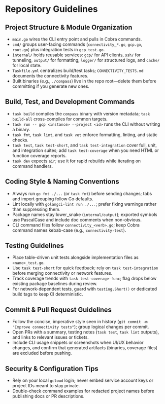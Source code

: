 # Repository Guidelines

## Project Structure & Module Organization
- `main.go` wires the CLI entry point and pulls in Cobra commands.
- `cmd/` groups user-facing commands (`connectivity_*.go`, `gcp.go`, `root.go`) plus integration tests in `gcp_test.go`.
- `internal/` holds reusable services: `gcp/` for API clients, `ssh/` for tunneling, `output/` for formatting, `logger/` for structured logs, and `cache/` for local state.
- `Taskfile.yml` centralizes build/test tasks; `CONNECTIVITY_TESTS.md` documents the connectivity features.
- Built binaries (e.g., `./compass`) live in the repo root—delete them before committing if you generate new ones.

## Build, Test, and Development Commands
- `task build` compiles the `compass` binary with version metadata; `task build-all` cross-compiles for common targets.
- `task run -- gcp <instance> --project <id>` runs the CLI without writing a binary.
- `task fmt`, `task lint`, and `task vet` enforce formatting, linting, and static checks.
- `task test`, `task test-short`, and `task test-integration` cover full, unit, and integration suites; add `task test-coverage` when you need HTML or function coverage reports.
- `task dev` expects `air`; use it for rapid rebuilds while iterating on command handlers.

## Coding Style & Naming Conventions
- Always run `go fmt ./...` (or `task fmt`) before sending changes; tabs and import grouping follow Go defaults.
- Lint locally with `golangci-lint run ./...`; prefer fixing warnings rather than suppressing them.
- Package names stay lower_snake (`internal/output`); exported symbols use PascalCase and include doc comments when non-obvious.
- CLI command files follow `connectivity_<verb>.go`; keep Cobra command names kebab-case (e.g., `connectivity-test`).

## Testing Guidelines
- Place table-driven unit tests alongside implementation files as `<name>_test.go`.
- Use `task test-short` for quick feedback; rely on `task test-integration` before merging connectivity or network features.
- Track coverage trends with `task test-coverage-func`; flag drops below existing package baselines during review.
- For network-dependent tests, guard with `testing.Short()` or dedicated build tags to keep CI deterministic.

## Commit & Pull Request Guidelines
- Follow the concise, imperative style seen in history (`git commit -m "Improve connectivity tests"`); group logical changes per commit.
- Open PRs with a summary, testing notes (`task test`, `task lint` outputs), and links to relevant issues or tickets.
- Include CLI usage snippets or screenshots when UI/UX behavior changes, and confirm that generated artifacts (binaries, coverage files) are excluded before pushing.

## Security & Configuration Tips
- Rely on your local `gcloud` login; never embed service account keys or project IDs meant to stay private.
- Double-check command examples for redacted project names before publishing docs or PR descriptions.

